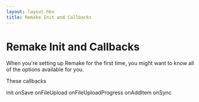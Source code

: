 ```yaml
---
layout: layout.hbs
title: Remake Init and Callbacks
---
```


# Remake Init and Callbacks

When you're setting up Remake for the first time, you might want to know all of the options available for you.

These callbacks

init
onSave
onFileUpload
onFileUploadProgress
onAddItem
onSync